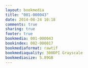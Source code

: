 ```yaml
---
layout: bookmedia
title: "001-000043"
date: 2014-08-24 10:18
comments: true
sharing: true
footer: true
bookmedia: 001-000043
bookindex: 002-000017
bookmediaformat: rawtif
bookmediaquality: 300DPI Grayscale
bookmediasize: 5.89GB
---
```

